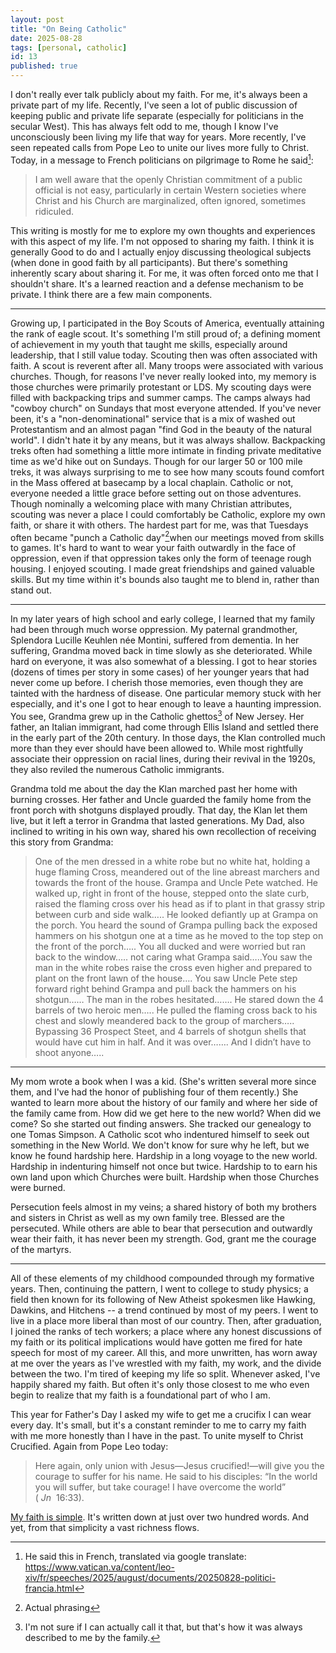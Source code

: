 ```yaml
---
layout: post
title: "On Being Catholic"
date: 2025-08-28
tags: [personal, catholic]
id: 13
published: true
---
```



I don't really ever talk publicly about my faith. For me, it's always been a private part of my life. Recently, I've seen a lot of public discussion of keeping public and private life separate (especially for politicians in the secular West). This has always felt odd to me, though I know I've unconsciously been living my life that way for years. More recently, I've seen repeated calls from Pope Leo to unite our lives more fully to Christ. Today, in a message to French politicians on pilgrimage to Rome he said[^1]: 

> I am well aware that the openly Christian commitment of a public official is not easy, particularly in certain Western societies where Christ and his Church are marginalized, often ignored, sometimes ridiculed.

This writing is mostly for me to explore my own thoughts and experiences with this aspect of my life. I'm not opposed to sharing my faith. I think it is generally Good to do and I actually enjoy discussing theological subjects (when done in good faith by all participants). But there's something inherently scary about sharing it. For me, it was often forced onto me that I shouldn't share. It's a learned reaction and a defense mechanism to be private. I think there are a few main components.

---

Growing up, I participated in the Boy Scouts of America, eventually attaining the rank of eagle scout. It's something I'm still proud of; a defining moment of achievement in my youth that taught me skills, especially around leadership, that I still value today. Scouting then was often associated with faith. A scout is reverent after all. Many troops were associated with various churches. Though, for reasons I've never really looked into, my memory is those churches were primarily protestant or LDS. My scouting days were filled with backpacking trips and summer camps. The camps always had "cowboy church" on Sundays that most everyone attended. If you've never been, it's a "non-denominational" service that is a mix of washed out Protestantism and an almost pagan "find God in the beauty of the natural world". I didn't hate it by any means, but it was always shallow. Backpacking treks often had something a little more intimate in finding private meditative time as we'd hike out on Sundays. Though for our larger 50 or 100 mile treks, it was always surprising to me to see how many scouts found comfort in the Mass offered at basecamp by a local chaplain. Catholic or not, everyone needed a little grace before setting out on those adventures. Though nominally a welcoming place with many Christian attributes, scouting was never a place I could comfortably be Catholic, explore my own faith, or share it with others. The hardest part for me, was that Tuesdays often became "punch a Catholic day"[^2]when our meetings moved from skills to games. It's hard to want to wear your faith outwardly in the face of oppression, even if that oppression takes only the form of teenage rough housing. I enjoyed scouting. I made great friendships and gained valuable skills. But my time within it's bounds also taught me to blend in, rather than stand out. 

---

In my later years of high school and early college, I learned that my family had been through much worse oppression. My paternal grandmother, Splendora Lucille Keuhlen née Montini, suffered from dementia. In her suffering, Grandma moved back in time slowly as she deteriorated. While hard on everyone, it was also somewhat of a blessing. I got to hear stories (dozens of times per story in some cases) of her younger years that had never come up before. I cherish those memories, even though they are tainted with the hardness of disease. One particular memory stuck with her especially, and it's one I got to hear enough to leave a haunting impression. You see, Grandma grew up in the Catholic ghettos[^3] of New Jersey. Her father, an Italian immigrant, had come through Ellis Island and settled there in the early part of the 20th century. In those days, the Klan controlled much more than they ever should have been allowed to. While most rightfully associate their oppression on racial lines, during their revival in the 1920s, they also reviled the numerous Catholic immigrants. 

Grandma told me about the day the Klan marched past her home with burning crosses. Her father and Uncle guarded the family home from the front porch with shotguns displayed proudly. That day, the Klan let them live, but it left a terror in Grandma that lasted generations. My Dad, also inclined to writing in his own way, shared his own recollection of receiving this story from Grandma: 

> One of the men dressed in a white robe but no white hat, holding a huge flaming Cross, meandered out of the line abreast marchers and towards the front of the house. Grampa and Uncle Pete watched. He walked up, right in front of the house, stepped onto the slate curb, raised the flaming cross over his head as if to plant in that grassy strip between curb and side walk….. He looked defiantly up at Grampa on the porch. You heard the sound of Grampa pulling back the exposed hammers on his shotgun one at a time as he moved to the top step on the front of the porch….. You all ducked and were worried but ran back to the window….. not caring what Grampa said…..You saw the man in the white robes raise the cross even higher and prepared to plant on the front lawn of the house…. You saw Uncle Pete step forward right behind Grampa and pull back the hammers on his shotgun…… The man in the robes hesitated……. He stared down the 4 barrels of two heroic men….. He pulled the flaming cross back to his chest and slowly meandered back to the group of marchers….. Bypassing 36 Prospect Steet, and 4 barrels of shotgun shells that would have cut him in half. And it was over……. And I didn’t have to shoot anyone…..

---

My mom wrote a book when I was a kid. (She's written several more since them, and I've had the honor of publishing four of them recently.) She wanted to learn more about the history of our family and where her side of the family came from. How did we get here to the new world? When did we come? So she started out finding answers. She tracked our genealogy to one Tomas Simpson. A Catholic scot who indentured himself to seek out something in the New World. We don't know for sure why he left, but we know he found hardship here. Hardship in a long voyage to the new world. Hardship in indenturing himself not once but twice. Hardship to to earn his own land upon which Churches were built. Hardship when those Churches were burned. 

Persecution feels almost in my veins; a shared history of both my brothers and sisters in Christ as well as my own family tree. Blessed are the persecuted. While others are able to bear that persecution and outwardly wear their faith, it has never been my strength. God, grant me the courage of the martyrs.

---

All of these elements of my childhood compounded through my formative years. Then, continuing the pattern, I went to college to study physics; a field then known for its following of New Atheist spokesmen like Hawking, Dawkins, and Hitchens -- a trend continued by most of my peers. I went to live in a place more liberal than most of our country. Then, after graduation, I joined the ranks of tech workers; a place where any honest discussions of my faith or its political implications would have gotten me fired for hate speech for most of my career. 
All this, and more unwritten, has worn away at me over the years as I've wrestled with my faith, my work, and the divide between the two. I'm tired of keeping my life so split. Whenever asked, I've happily shared my faith. But often it's only those closest to me who even begin to realize that my faith is a foundational part of who I am. 

This year for Father's Day I asked my wife to get me a crucifix I can wear every day. It's small, but it's a constant reminder to me to carry my faith with me more honestly than I have in the past. To unite myself to Christ Crucified. Again from Pope Leo today: 

> Here again, only union with Jesus—Jesus crucified!—will give you the courage to suffer for his name. He said to his disciples: “In the world you will suffer, but take courage! I have overcome the world” ( _Jn_  16:33).

[My faith is simple](https://www.usccb.org/beliefs-and-teachings/what-we-believe). It's written down at just over two hundred words. And yet, from that simplicity a vast richness flows. 


[^1]: He said this in French, translated via google translate: https://www.vatican.va/content/leo-xiv/fr/speeches/2025/august/documents/20250828-politici-francia.html

[^2]: Actual phrasing

[^3]: I'm not sure if I can actually call it that, but that's how it was always described to me by the family. 
